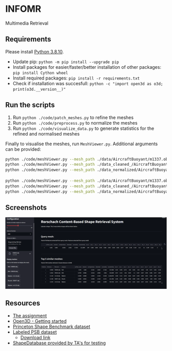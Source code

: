 # INFOMR

Multimedia Retrieval

## Requirements

Please install [Python 3.8.10](https://www.python.org/downloads/release/python-3810/).

- Update pip: `python -m pip install --upgrade pip`
- Install packages for easier/faster/better installation of other packages: `pip install Cython wheel`
- Install required packages: `pip install -r requirements.txt`
- Check if installation was succesfull: `python -c "import open3d as o3d; print(o3d.__version__)"`

## Run the scripts

1. Run `python ./code/patch_meshes.py` to refine the meshes
2. Run `python ./code/preprocess.py` to normalize the meshes
3. Run `python ./code/visualize_data.py` to generate statistics for the refined and normalised meshes

Finally to visualise the meshes, run `MeshViewer.py`. Additional arguments can be provided:

```bash
python ./code/meshViewer.py --mesh_path ./data/AircraftBuoyant/m1337.obj --visualization_method shade
python ./code/meshViewer.py --mesh_path ./data_cleaned_/AircraftBuoyant/m1337.obj --visualization_method shade
python ./code/meshViewer.py --mesh_path ./data_normalized/AircraftBuoyant/m1337.obj --visualization_method shade

python ./code/meshViewer.py --mesh_path ./data/AircraftBuoyant/m1337.obj --visualization_method wired
python ./code/meshViewer.py --mesh_path ./data_cleaned_/AircraftBuoyant/m1337.obj --visualization_method wired
python ./code/meshViewer.py --mesh_path ./data_normalized/AircraftBuoyant/m1337.obj --visualization_method wired
```

## Screenshots

![A screenshot of the front-end](figures/frontend.png)

## Resources

- [The assignment](https://webspace.science.uu.nl/~telea001/MR/Assignment)
- [Open3D - Getting started](open3d.org/docs/release/getting_started.html)
- [Princeton Shape Benchmark dataset](https://shape.cs.princeton.edu/benchmark/)
- [Labeled PSB dataset](https://people.cs.umass.edu/~kalo/papers/LabelMeshes/)
  - [Download link](https://people.cs.umass.edu/~kalo/papers/LabelMeshes/labeledDb.7z)
- [ShapeDatabase provided by TA's for testing](https://github.com/MaxRee94/ShapeDatabase_INFOMR)
